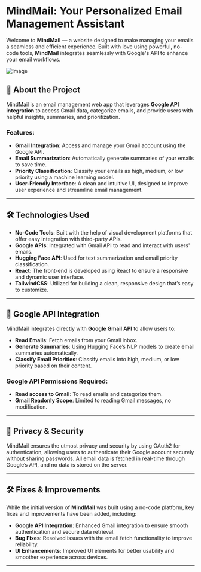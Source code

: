 # MindMail: Your Personalized Email Management Assistant

Welcome to **MindMail** — a website designed to make managing your emails a seamless and efficient experience. Built with love using powerful, no-code tools, **MindMail** integrates seamlessly with Google's API to enhance your email workflows.

![Image](https://github.com/user-attachments/assets/68a491ad-2160-45d4-a6d4-cc4a5b53f8f0)

## 🚀 About the Project

MindMail is an email management web app that leverages **Google API integration** to access Gmail data, categorize emails, and provide users with helpful insights, summaries, and prioritization.

### Features:
- **Gmail Integration**: Access and manage your Gmail account using the Google API.
- **Email Summarization**: Automatically generate summaries of your emails to save time.
- **Priority Classification**: Classify your emails as high, medium, or low priority using a machine learning model.
- **User-Friendly Interface**: A clean and intuitive UI, designed to improve user experience and streamline email management.

---

## 🛠️ Technologies Used
- **No-Code Tools**: Built with the help of visual development platforms that offer easy integration with third-party APIs.
- **Google APIs**: Integrated with Gmail API to read and interact with users' emails.
- **Hugging Face API**: Used for text summarization and email priority classification.
- **React**: The front-end is developed using React to ensure a responsive and dynamic user interface.
- **TailwindCSS**: Utilized for building a clean, responsive design that’s easy to customize.

---

## 🔑 Google API Integration

MindMail integrates directly with **Google Gmail API** to allow users to:

- **Read Emails**: Fetch emails from your Gmail inbox.
- **Generate Summaries**: Using Hugging Face’s NLP models to create email summaries automatically.
- **Classify Email Priorities**: Classify emails into high, medium, or low priority based on their content.

### Google API Permissions Required:
- **Read access to Gmail**: To read emails and categorize them.
- **Gmail Readonly Scope**: Limited to reading Gmail messages, no modification.

---

## 🔐 Privacy & Security

MindMail ensures the utmost privacy and security by using OAuth2 for authentication, allowing users to authenticate their Google account securely without sharing passwords. All email data is fetched in real-time through Google’s API, and no data is stored on the server.

---

## 🛠️ Fixes & Improvements

While the initial version of **MindMail** was built using a no-code platform, key fixes and improvements have been added, including:

- **Google API Integration**: Enhanced Gmail integration to ensure smooth authentication and secure data retrieval.
- **Bug Fixes**: Resolved issues with the email fetch functionality to improve reliability.
- **UI Enhancements**: Improved UI elements for better usability and smoother experience across devices.

---


